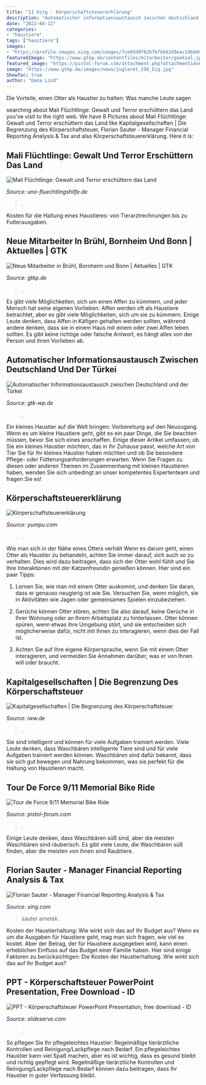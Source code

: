 ```yaml
---
title: "11 Kstg - Körperschaftsteuererklärung"
description: "Automatischer informationsaustausch zwischen deutschland und der türkei"
date: "2022-04-12"
categories:
- "haustiere"
tags: ["haustiere"]
images:
- "https://profile-images.xing.com/images/fce03d9f62b7bfbb02d9eac146dd0b50-5/florian-sauter.1024x1024.jpg"
featuredImage: "https://www.gtkp.de/contentfiles/mitarbeiter/goeksal.jpg"
featured_image: "https://pistol-forum.com/attachment.php?attachmentid=60419&amp;stc=1&amp;d=1600098746"
image: "https://www.gtkp.de/images/news/juglaret_156_big.jpg"
ShowToc: true
author: "Dana Lind"
---
```



Die Vorteile, einen Otter als Haustier zu halten: Was manche Leute sagen

	

		
searching about Mali Flüchtlinge: Gewalt und Terror erschüttern das Land you've visit to the right web. We have 8 Pictures about Mali Flüchtlinge: Gewalt und Terror erschüttern das Land like Kapitalgesellschaften | Die Begrenzung des Körperschaftsteuer, Florian Sauter - Manager Financial Reporting Analysis &amp; Tax and also Körperschaftsteuererklärung. Here it is:
		
    
## Mali Flüchtlinge: Gewalt Und Terror Erschüttern Das Land

<img loading=lazy src="https://www.uno-fluechtlingshilfe.de/fileadmin/_processed_/1/6/csm_Mali_2_e78aeb6de4.jpg" onerror="this.onerror=null;this.src='https://tse4.mm.bing.net/th?id=OIP.jGKGVH0bXIUhhVluB6Wa8AHaD4&amp;pid=15.1';" alt="Mali Flüchtlinge: Gewalt und Terror erschüttern das Land">

_Source: uno-fluechtlingshilfe.de_

>. 

	

Kosten für die Haltung eines Haustieres: von Tierarztrechnungen bis zu Futterausgaben.

    
## Neue Mitarbeiter In Brühl, Bornheim Und Bonn | Aktuelles | GTK

<img loading=lazy src="https://www.gtkp.de/images/news/juglaret_156_big.jpg" onerror="this.onerror=null;this.src='https://tse3.mm.bing.net/th?id=OIP.DXZLEHitBtM8bvdVBHUx_AHaEs&amp;pid=15.1';" alt="Neue Mitarbeiter in Brühl, Bornheim und Bonn | Aktuelles | GTK">

_Source: gtkp.de_

>. 

	

Es gibt viele Möglichkeiten, sich um einen Affen zu kümmern, und jeder Mensch hat seine eigenen Vorlieben.
Affen werden oft als Haustiere betrachtet, aber es gibt viele Möglichkeiten, sich um sie zu kümmern. Einige Leute denken, dass Affen in Käfigen gehalten werden sollten, während andere denken, dass sie in einem Haus mit einem oder zwei Affen leben sollten. Es gibt keine richtige oder falsche Antwort, es hängt alles von der Person und ihren Vorlieben ab.

    
## Automatischer Informationsaustausch Zwischen Deutschland Und Der Türkei

<img loading=lazy src="https://www.gtkp.de/contentfiles/mitarbeiter/goeksal.jpg" onerror="this.onerror=null;this.src='https://tse1.mm.bing.net/th?id=OIP.NWqj9UAmAWUozFu8gosjFAHaFj&amp;pid=15.1';" alt="Automatischer Informationsaustausch zwischen Deutschland und der Türkei">

_Source: gtk-wp.de_

>. 

	

Ein kleines Haustier auf die Welt bringen: Vorbereitung auf den Neuzugang.
Wenn es um kleine Haustiere geht, gibt es ein paar Dinge, die Sie beachten müssen, bevor Sie sich eines anschaffen. Einige dieser Artikel umfassen; ob Sie ein kleines Haustier möchten, das in Ihr Zuhause passt, welche Art von Tier Sie für Ihr kleines Haustier haben möchten und ob Sie besondere Pflege- oder Fütterungsanforderungen erwarten. Wenn Sie Fragen zu diesen oder anderen Themen im Zusammenhang mit kleinen Haustieren haben, wenden Sie sich unbedingt an unser kompetentes Expertenteam und fragen Sie es!

    
## Körperschaftsteuererklärung

<img loading=lazy src="https://img.yumpu.com/20978576/1/500x640/korperschaftsteuererklarung.jpg" onerror="this.onerror=null;this.src='https://tse3.mm.bing.net/th?id=OIP.Fz2oL3jmDJ1-elHD7el5HQAAAA&amp;pid=15.1';" alt="Körperschaftsteuererklärung">

_Source: yumpu.com_

>. 

	

Wie man sich in der Nähe eines Otters verhält
Wenn es darum geht, einen Otter als Haustier zu behandeln, achten Sie immer darauf, sich auch so zu verhalten. Dies wird dazu beitragen, dass sich der Otter wohl fühlt und Sie Ihre Interaktionen mit der Katzenfreundin genießen können. Hier sind ein paar Tipps:
1. Lernen Sie, wie man mit einem Otter auskommt, und denken Sie daran, dass er genauso neugierig ist wie Sie. Versuchen Sie, wenn möglich, sie in Aktivitäten wie Jagen oder gemeinsames Spielen einzubeziehen.

2. Gerüche können Otter stören, achten Sie also darauf, keine Gerüche in Ihrer Wohnung oder an Ihrem Arbeitsplatz zu hinterlassen. Otter können spüren, wenn etwas ihre Umgebung stört, und sie entscheiden sich möglicherweise dafür, nicht mit Ihnen zu interagieren, wenn dies der Fall ist.

3. Achten Sie auf Ihre eigene Körpersprache, wenn Sie mit einem Otter interagieren, und vermeiden Sie Annahmen darüber, was er von Ihnen will oder braucht.

    
## Kapitalgesellschaften | Die Begrenzung Des Körperschaftsteuer

<img loading=lazy src="https://www.iww.de/imgserver/iww/archiv/gsb/2003/20030729709_11.gif" onerror="this.onerror=null;this.src='https://tse1.mm.bing.net/th?id=OIP.XF1B1qT-GjPs_J2l-zgvPwHaHg&amp;pid=15.1';" alt="Kapitalgesellschaften | Die Begrenzung des Körperschaftsteuer">

_Source: iww.de_

>. 

	

Sie sind intelligent und können für viele Aufgaben trainiert werden.
Viele Leute denken, dass Waschbären intelligente Tiere sind und für viele Aufgaben trainiert werden können. Waschbären sind dafür bekannt, dass sie sich gut bewegen und Nahrung bekommen, was sie perfekt für die Haltung von Haustieren macht.

    
## Tour De Force 9/11 Memorial Bike Ride

<img loading=lazy src="https://pistol-forum.com/attachment.php?attachmentid=60419&amp;stc=1&amp;d=1600098746" onerror="this.onerror=null;this.src='https://tse1.mm.bing.net/th?id=OIP.g0xHZdJiVUlOh9ZZXkxKnQAAAA&amp;pid=15.1';" alt="Tour de Force 9/11 Memorial Bike Ride">

_Source: pistol-forum.com_

>. 

	

Einige Leute denken, dass Waschbären süß sind, aber die meisten Waschbären sind räuberisch.
Es gibt viele Leute, die Waschbären süß finden, aber die meisten von ihnen sind Raubtiere.

    
## Florian Sauter - Manager Financial Reporting Analysis &amp; Tax

<img loading=lazy src="https://profile-images.xing.com/images/fce03d9f62b7bfbb02d9eac146dd0b50-5/florian-sauter.1024x1024.jpg" onerror="this.onerror=null;this.src='https://tse1.mm.bing.net/th?id=OIP.0sSNczoZRgiuc2OJoJuT-AHaHa&amp;pid=15.1';" alt="Florian Sauter - Manager Financial Reporting Analysis &amp; Tax">

_Source: xing.com_

>sauter ametek. 

	

Kosten der Haustierhaltung: Wie wirkt sich das auf Ihr Budget aus?
Wenn es um die Ausgaben für Haustiere geht, mag man sich fragen, wie viel es kostet. Aber der Betrag, der für Haustiere ausgegeben wird, kann einen erheblichen Einfluss auf das Budget einer Familie haben. Hier sind einige Faktoren zu berücksichtigen:
Die Kosten der Haustierhaltung. Wie wirkt sich das auf Ihr Budget aus?

    
## PPT - Körperschaftsteuer PowerPoint Presentation, Free Download - ID

<img loading=lazy src="https://image2.slideserve.com/4089470/k-rperschaftsteuer10-l.jpg" onerror="this.onerror=null;this.src='https://tse1.mm.bing.net/th?id=OIP.JCEixfsFB9P4BP9DGSBPvAHaFj&amp;pid=15.1';" alt="PPT - Körperschaftsteuer PowerPoint Presentation, free download - ID">

_Source: slideserve.com_

>. 

	

So pflegen Sie Ihr pflegeleichtes Haustier: Regelmäßige tierärztliche Kontrollen und Reinigung/Lackpflege nach Bedarf.
Ein pflegeleichtes Haustier kann viel Spaß machen, aber es ist wichtig, dass es gesund bleibt und richtig gepflegt wird. Regelmäßige tierärztliche Kontrollen und Reinigung/Lackpflege nach Bedarf können dazu beitragen, dass Ihr Haustier in guter Verfassung bleibt.




	
	
